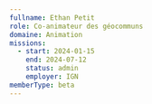 ```yaml
---
fullname: Ethan Petit
role: Co-animateur des géocommuns
domaine: Animation
missions:
  - start: 2024-01-15
    end: 2024-07-12
    status: admin
    employer: IGN
memberType: beta
---
```


